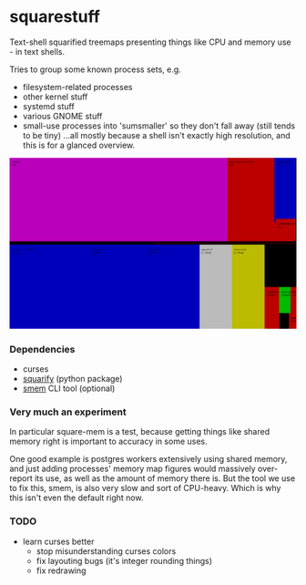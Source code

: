 # squarestuff

Text-shell squarified treemaps presenting things like CPU and memory use - in text shells.

Tries to group some known process sets, e.g. 
- filesystem-related processes
- other kernel stuff
- systemd stuff 
- various GNOME stuff 
- small-use processes into 'sumsmaller' so they don't fall away (still tends to be tiny)
...all mostly because a shell isn't exactly high resolution, and this is for a glanced overview.

![CPU and memory, split in tmux](/screenshots/squarestuff.png?raw=true)


### Dependencies
- curses
- [squarify](https://github.com/laserson/squarify) (python package)   
- [smem](https://www.selenic.com/smem/) CLI tool (optional)


### Very much an experiment
In particular square-mem is a test, because getting things like shared memory right is important to accuracy in some uses.

One good example is postgres workers extensively using shared memory, and just adding processes' memory map figures would massively over-report its use, as well as the amount of memory there is.  But the tool we use to fix this, smem, is also very slow and sort of CPU-heavy. Which is why this isn't even the default right now.

### TODO
- learn curses better
    - stop misunderstanding curses colors
    - fix layouting bugs (it's integer rounding things)
    - fix redrawing


